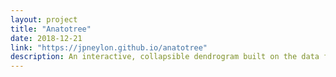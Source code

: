 ```yaml
---
layout: project
title: "Anatotree"
date: 2018-12-21
link: "https://jpneylon.github.io/anatotree"
description: An interactive, collapsible dendrogram built on the data from the <a href="http://lifesciencedb.jp/bp3d/">BodyParts3D dataset</a>
---
```

